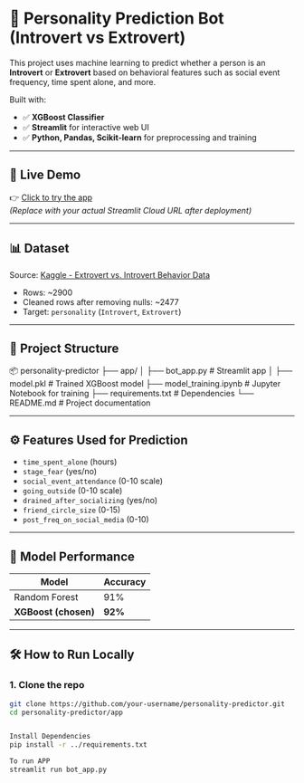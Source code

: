 # 🧠 Personality Prediction Bot (Introvert vs Extrovert)

This project uses machine learning to predict whether a person is an **Introvert** or **Extrovert** based on behavioral features such as social event frequency, time spent alone, and more.

Built with:
- ✅ **XGBoost Classifier**
- ✅ **Streamlit** for interactive web UI
- ✅ **Python, Pandas, Scikit-learn** for preprocessing and training

---

## 🚀 Live Demo

👉 [Click to try the app](https://your-username-your-repo-name.streamlit.app)  
*(Replace with your actual Streamlit Cloud URL after deployment)*

---

## 📊 Dataset

Source: [Kaggle - Extrovert vs. Introvert Behavior Data](https://www.kaggle.com/datasets/rakeshkapilavai/extrovert-vs-introvert-behavior-data)  
- Rows: ~2900  
- Cleaned rows after removing nulls: ~2477  
- Target: `personality` (`Introvert`, `Extrovert`)

---

## 📁 Project Structure

📦 personality-predictor
├── app/
│ ├── bot_app.py # Streamlit app
│ ├── model.pkl # Trained XGBoost model
├── model_training.ipynb # Jupyter Notebook for training
├── requirements.txt # Dependencies
└── README.md # Project documentation



---

## ⚙️ Features Used for Prediction

- `time_spent_alone` (hours)
- `stage_fear` (yes/no)
- `social_event_attendance` (0-10 scale)
- `going_outside` (0-10 scale)
- `drained_after_socializing` (yes/no)
- `friend_circle_size` (0-15)
- `post_freq_on_social_media` (0-10)

---

## 🧠 Model Performance

| Model                | Accuracy |
|---------------------|----------|
| Random Forest        | 91%      |
| **XGBoost (chosen)** | **92%**  |

---

## 🛠️ How to Run Locally

### 1. Clone the repo
```bash
git clone https://github.com/your-username/personality-predictor.git
cd personality-predictor/app


Install Dependencies
pip install -r ../requirements.txt

To run APP
streamlit run bot_app.py

